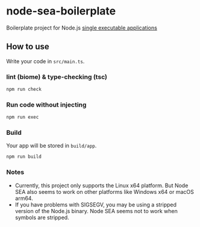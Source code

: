 # node-sea-boilerplate

Boilerplate project for Node.js [single executable applications][node-sea]

[node-sea]: https://nodejs.org/api/single-executable-applications.html

## How to use

Write your code in `src/main.ts`.

### lint (biome) & type-checking (tsc)

```bash
npm run check
```

### Run code without injecting

```bash
npm run exec
```

### Build

Your app will be stored in `build/app`.

```bash
npm run build
```

### Notes

- Currently, this project only supports the Linux x64 platform.
  But Node SEA also seems to work on other platforms like Windows x64 or macOS arm64.
- If you have problems with SIGSEGV, you may be using a stripped version of the Node.js binary.
  Node SEA seems not to work when symbols are stripped.
